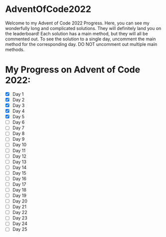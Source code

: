 # AdventOfCode2022

Welcome to my Advent of Code 2022 Progress. Here, you can see my wonderfully long and complicated solutions. They will definitely land you on the leaderboard! Each solution has a main method, but they will all be commented out. To see the solution to a single day, uncomment the main method for the corresponding day. DO NOT uncomment out multiple main methods.

# My Progress on Advent of Code 2022:
- [X] Day 1
- [X] Day 2
- [X] Day 3
- [X] Day 4
- [X] Day 5
- [ ] Day 6
- [ ] Day 7
- [ ] Day 8
- [ ] Day 9
- [ ] Day 10
- [ ] Day 11
- [ ] Day 12
- [ ] Day 13
- [ ] Day 14
- [ ] Day 15
- [ ] Day 16
- [ ] Day 17
- [ ] Day 18
- [ ] Day 19
- [ ] Day 20
- [ ] Day 21
- [ ] Day 22
- [ ] Day 23
- [ ] Day 24
- [ ] Day 25